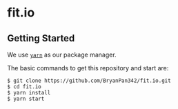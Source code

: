 # fit.io

## Getting Started

We use [`yarn`](https://classic.yarnpkg.com/en/docs/install#mac-stable) as our package manager.

The basic commands to get this repository and start are:

```
$ git clone https://github.com/BryanPan342/fit.io.git
$ cd fit.io
$ yarn install
$ yarn start
```